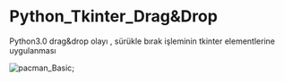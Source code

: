 # Python_Tkinter_Drag&Drop
Python3.0
 drag&amp;drop olayı , sürükle bırak işleminin tkinter elementlerine uygulanması


![pacman_Basic](https://i.ibb.co/23NM3t0/asdsaf.png);
